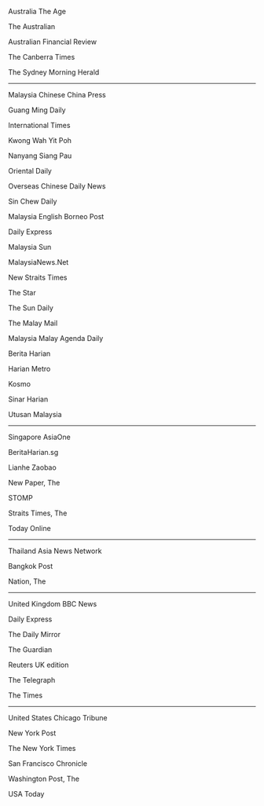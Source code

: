 Australia
The Age

The Australian

Australian Financial Review 

The Canberra Times 

The Sydney Morning Herald 

---
Malaysia Chinese
China Press

Guang Ming Daily

International Times

Kwong Wah Yit Poh

Nanyang Siang Pau

Oriental Daily

Overseas Chinese Daily News

Sin Chew Daily


Malaysia English
Borneo Post  

Daily Express  

Malaysia Sun

MalaysiaNews.Net

New Straits Times 

The Star 

The Sun Daily 

The Malay Mail 


Malaysia Malay
Agenda Daily

Berita Harian

Harian Metro

Kosmo

Sinar Harian

Utusan Malaysia

 
---

Singapore
AsiaOne 

BeritaHarian.sg 

Lianhe Zaobao 

New Paper, The 

STOMP

Straits Times, The 

Today Online

---

Thailand
Asia News Network 

Bangkok Post 

Nation, The

---

United Kingdom
BBC News

Daily Express

The Daily Mirror 

The Guardian

Reuters UK edition

The Telegraph

The Times

---

United States
Chicago Tribune 

New York Post 

The New York Times

San Francisco Chronicle

Washington Post, The 

USA Today 
